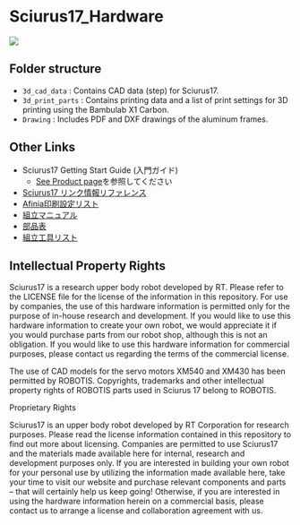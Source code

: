 # Sciurus17_Hardware

![](https://rt-net.github.io/images/sciurus17/Sciurus17_Arm_Center.stp.png)

## Folder structure

- `3d_cad_data` : Contains CAD data (step) for Sciurus17.
- `3d_print_parts` : Contains printing data and a list of print settings for 3D printing using the Bambulab X1 Carbon.
- `Drawing` : Includes PDF and DXF drawings of the aluminum frames.

## Other Links

- Sciurus17 Getting Start Guide (入門ガイド)
    - [See Product page](https://rt-net.jp/products/sciurus17/)を参照してください
- [Sciurus17 リンク情報リファレンス](https://docs.google.com/spreadsheets/d/1Q4z3M3cS1pQOEn3iXKLiIQIOr6czvECxSXEPS2-PGvA/edit#gid=870791940)
- [Afinia印刷設定リスト](https://docs.google.com/spreadsheets/d/13tAhwWhuUY1OYwRSI2I5aivEmJeS_VqNS-mdT532pNQ/edit?usp=sharing)
- [組立マニュアル](https://sites.google.com/view/sciurus17-assembly-manual/)
- [部品表](https://docs.google.com/spreadsheets/d/1hBzEDzpoBd0SM8JSYE11qiUdSFQ6FFE922mXjGlsemY/edit?usp=sharing)
- [組立工具リスト](https://docs.google.com/spreadsheets/d/1ffTFrHghpTMQXYzQib9MbFNCAKSNk71CsP23wXIxDos/edit#gid=0)

## Intellectual Property Rights

Sciurus17 is a research upper body robot developed by RT. Please refer to the LICENSE file for the license of the information in this repository. For use by companies, the use of this hardware information is permitted only for the purpose of in-house research and development. If you would like to use this hardware information to create your own robot, we would appreciate it if you would purchase parts from our robot shop, although this is not an obligation. If you would like to use this hardware information for commercial purposes, please contact us regarding the terms of the commercial license.

The use of CAD models for the servo motors XM540 and XM430 has been permitted by ROBOTIS. Copyrights, trademarks and other intellectual property rights of ROBOTIS parts used in Sciurus 17 belong to ROBOTIS.

Proprietary Rights

Sciurus17 is an upper body robot developed by RT Corporation for research purposes. Please read the license information contained in this repository to find out more about licensing. Companies are permitted to use Sciurus17 and the materials made available here for internal, research and development purposes only. If you are interested in building your own robot for your personal use by utilizing the information made available here, take your time to visit our website and purchase relevant components and parts – that will certainly help us keep going! Otherwise, if you are interested in using the hardware information herein on a commercial basis, please contact us to arrange a license and collaboration agreement with us.

